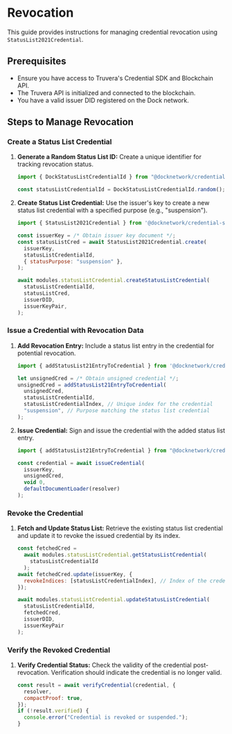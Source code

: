 # Revocation

This guide provides instructions for managing credential revocation using `StatusList2021Credential`.

## Prerequisites

- Ensure you have access to Truvera's Credential SDK and Blockchain API.
- The Truvera API is initialized and connected to the blockchain.
- You have a valid issuer DID registered on the Dock network.

## Steps to Manage Revocation

### Create a Status List Credential

1. **Generate a Random Status List ID:**
   Create a unique identifier for tracking revocation status.

   ```javascript
   import { DockStatusListCredentialId } from "@docknetwork/credential-sdk/types";

   const statusListCredentialId = DockStatusListCredentialId.random();
   ```

2. **Create Status List Credential:**
   Use the issuer's key to create a new status list credential with a specified purpose (e.g., "suspension").

   ```javascript
   import { StatusList2021Credential } from '@docknetwork/credential-sdk/types';

   const issuerKey = /* Obtain issuer key document */;
   const statusListCred = await StatusList2021Credential.create(
     issuerKey,
     statusListCredentialId,
     { statusPurpose: "suspension" },
   );

   await modules.statusListCredential.createStatusListCredential(
     statusListCredentialId,
     statusListCred,
     issuerDID,
     issuerKeyPair,
   );
   ```

### Issue a Credential with Revocation Data

1. **Add Revocation Entry:**
   Include a status list entry in the credential for potential revocation.

   ```javascript
   import { addStatusList21EntryToCredential } from '@docknetwork/credential-sdk/vc';

   let unsignedCred = /* Obtain unsigned credential */;
   unsignedCred = addStatusList21EntryToCredential(
     unsignedCred,
     statusListCredentialId,
     statusListCredentialIndex, // Unique index for the credential
     "suspension", // Purpose matching the status list credential
   );
   ```

2. **Issue Credential:**
   Sign and issue the credential with the added status list entry.

   ```javascript
   import { addStatusList21EntryToCredential } from "@docknetwork/credential-sdk/vc";

   const credential = await issueCredential(
     issuerKey,
     unsignedCred,
     void 0,
     defaultDocumentLoader(resolver)
   );
   ```

### Revoke the Credential

1. **Fetch and Update Status List:**
   Retrieve the existing status list credential and update it to revoke the issued credential by its index.

   ```javascript
   const fetchedCred =
     await modules.statusListCredential.getStatusListCredential(
       statusListCredentialId
     );
   await fetchedCred.update(issuerKey, {
     revokeIndices: [statusListCredentialIndex], // Index of the credential to revoke
   });

   await modules.statusListCredential.updateStatusListCredential(
     statusListCredentialId,
     fetchedCred,
     issuerDID,
     issuerKeyPair
   );
   ```

### Verify the Revoked Credential

1. **Verify Credential Status:**
   Check the validity of the credential post-revocation. Verification should indicate the credential is no longer valid.

   ```javascript
   const result = await verifyCredential(credential, {
     resolver,
     compactProof: true,
   });
   if (!result.verified) {
     console.error("Credential is revoked or suspended.");
   }
   ```
